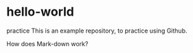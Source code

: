# hello-world
practice
This is an example repository, to practice using Github.

How does Mark-down work?
